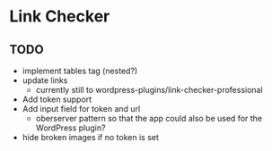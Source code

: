 # Link Checker

## TODO
- implement tables tag (nested?)
- update links
	- currently still to wordpress-plugins/link-checker-professional
- Add token support
- Add input field for token and url
	- oberserver pattern so that the app could also be used for the WordPress plugin?
- hide broken images if no token is set
